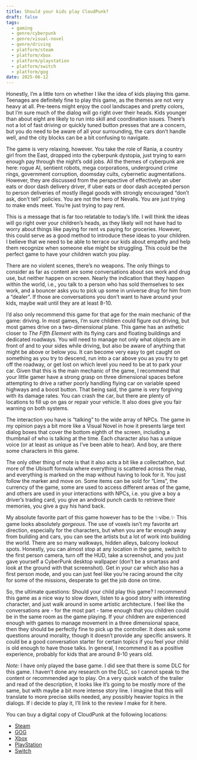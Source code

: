```yaml
---
title: Should your kids play CloudPunk?
draft: false
tags:
  - gaming
  - genre/cyberpunk
  - genre/visual-novel
  - genre/driving
  - platform/steam
  - platform/xbox
  - platform/playstation
  - platform/switch
  - platform/gog
date: 2025-06-12
---
```

Honestly, I’m a little torn on whether I like the idea of kids playing this game. Teenages are definitely fine to play this game, as the themes are not very heavy at all. Pre-teens might enjoy the cool landscapes and pretty colors, but I’m sure much of the dialog will go right over their heads. Kids younger than about eight are likely to run into skill and coordination issues. There’s not a lot of fast driving or quickly tuned button presses that are a concern, but you do need to be aware of all your surrounding, the cars don’t handle well, and the city blocks can be a bit confusing to navigate. 

The game is very relaxing, however. You take the role of Rania, a country girl from the East, dropped into the cyberpunk dystopia, just trying to earn enough pay through the night’s odd jobs. All the themes of cyberpunk are here: rogue AI, sentient robots, mega corporations, underground crime rings, government corruption, doomsday cults, cybernetic augmentations. However, they are discussed from the perspective of effectively an uber eats or door dash delivery driver, if uber eats or door dash accepted person to person deliveries of mostly illegal goods with strongly encouraged “don’t ask, don’t tell” policies. You are not the hero of Nevalis. You are just trying to make ends meet. You’re just trying to pay rent. 

This is a message that is far too relatable to today’s life. I will think the ideas will go right over your children’s heads, as they likely will not have had to worry about things like paying for rent vs paying for groceries. However, this could serve as a good method to introduce these ideas to your children. I believe that we need to be able to terrace our kids about empathy and help them recognize when someone else might be struggling. This could be the perfect game to have your children watch you play. 

There are no violent scenes, there’s no weapons. The only things to consider as far as content are some conversations about sex work and drug use, but neither happen on screen. Nearly the indication that they happen within the world, i.e., you talk to a person who has sold themselves to sex work, and a bouncer asks you to pick up some in universe drug for him from a “dealer”.  If those are conversations you don’t want to have around your kids, maybe wait until they are at least 8-10. 

I’d also only recommend this game for that age for the main mechanic of the game: driving. In most games, I’m sure children could figure out driving, but most games drive on a two-dimensional plane. This game has an asthetic closer to *The Fifth Element* with its flying cars and floating buildings and dedicated roadways. You will need to manage not only what objects are in front of and to your sides while driving, but also be aware of anything that might be above or below you. It can become very easy to get caught on something as you try to descend, run into a car above you as you try to get off the roadway, or get lost on which level you need to be at to park your car. Given that this is the main mechanic of the game, I recommend that your little gamer have a strong grasp on three dimensional spaces before attempting to drive a rather poorly handling flying car on variable speed highways and a boost button. That being said, the game is very forgiving with its damage rates. You can crash the car, but there are plenty of locations to fill up on gas or repair your vehicle. It also does give you fair warning on both systems. 

The interaction you have is “talking” to the wide array of NPCs. The game in my opinion pays a bit more like a Visual Novel in how it presents large text dialog boxes that cover the bottom eighth of the screen, including a thumbnail of who is talking at the time. Each character also has a unique voice (or at least as unique as I’ve been able to hear). And boy, are there some characters in this game. 

The only other thing of note is that it also acts a bit like a collectathon, but more of the Ubisoft formula where everything is scattered across the map, and everything is marked on the map without having to look for it. You just follow the marker and move on. Some items can be sold for “Lims”, the currency of the game, some are used to access different areas of the game, and others are used in your interactions with NPCs, i.e. you give a boy a driver’s trading card, you give an android punch cards to retrieve their memories, you give a guy his hand back. 

My absolute favorite part of this game however has to be the ✨vibe.✨ This game looks absolutely *gorgeous*. The use of voxels isn’t my favorite art direction, especially for the characters, but when you are far enough away from building and cars, you can see the artists but a lot of work into building the world. There are so many walkways, hidden alleys, balcony lookout spots. Honestly, you can almost stop at any location in the game, switch to the first person camera, turn off the HUD, take a screenshot, and you just gave yourself a CyberPunk desktop wallpaper (don’t be a smartass and look at the ground with that screenshot). Get in your car which also has a first person mode, and you can just feel like you’re racing around the city for some of the missions, desperate to get the job done on time.

So, the ultimate questions: Should your child play this game? I recommend this game as a nice way to slow down, listen to a good story with interesting character, and just walk around in some artistic architecture. I feel like the conversations are - for the most part - tame enough that you children could be in the same room as the game playing. If your children are experienced enough with games to manage movement in a three dimensional space, then they should be perfectly fine to pick up the controller. It does ask some questions around morality, though it doesn’t provide any specific answers. It could be a good conversation starter for certain topics if you feel your child is old enough to have those talks. In general, I recommend it as a positive experience, probably for kids that are around 8-10 years old. 

*Note:* I have only played the base game. I did see that there is some DLC for this game. I haven’t done any research on the DLC, so I cannot speak to the content or recommended age to play. On a very quick watch of the trailer and read of the description, it looks like it’s going to be mostly more of the same, but with maybe a bit more intense story line. I imagine that this will translate to more precise skills needed, any possibly heavier topics in the dialogs. If i decide to play it, I’ll link to the review I make for it here. 

You can buy a digital copy of CloudPunk at the following locations: 
- [Steam](https://store.steampowered.com/app/746850/Cloudpunk/)
- [GOG](https://www.gog.com/en/game/cloudpunk)
- [Xbox](https://www.xbox.com/en-us/games/store/cloudpunk-xbs-x/9p91j18nc76v)
- [PlayStation](https://store.playstation.com/en-us/concept/10000251)
- [Switch](https://www.nintendo.com/us/store/products/cloudpunk-switch/?srsltid=AfmBOooNsGq3ppAaL-iJ9Cg_qGrR1r0_KXPLuw0jvRY0qyGdTYh5t8kX)